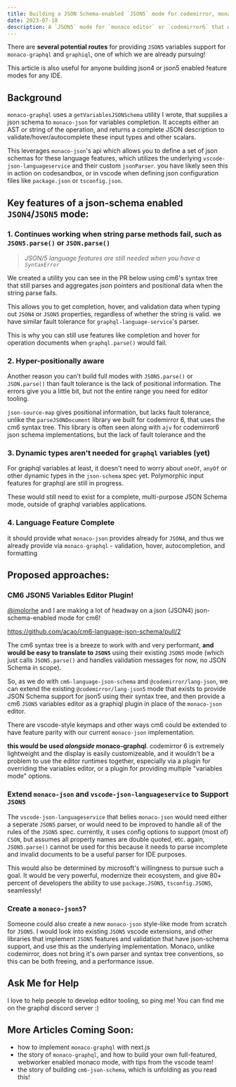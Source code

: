```yaml
---
title: Building a JSON Schema-enabled `JSON5` mode for codemirror, monaco and/or graphiql
date: 2023-07-18
description: A `JSON5` mode for `monaco editor` or `codemirror6` that works against JSONSchema definitions like `monaco-json` doesn't exist yet, here are a few recipies for how it could work for `graphiql`!
---
```


There are **several potential routes** for providing `JSON5` variables support for `monaco-graphql` and `graphiql`, one of which we are already pursuing!

This article is also useful for anyone building json4 or json5 enabled feature modes for any IDE.

## Background

`monaco-graphql` uses a `getVariablesJSONSchema` utility I wrote, that supplies a json schema to `monaco-json` for variables completion. It accepts either an AST or string of the operation, and returns a complete JSON description to validate/hover/autocomplete these input types and other scalars.

This leverages `monaco-json`'s api which allows you to define a set of json schemas for these language features, which utilizes the underlying `vscode-json-languageservice` and their custom `jsonParser`. you have likely seen this in action on codesandbox, or in vscode when defining json configuration files like `package.json` or `tsconfig.json`.

## Key features of a json-schema enabled `JSON4`/`JSON5` mode:

### 1. Continues working when string parse methods fail, such as `JSON5.parse()` or `JSON.parse()`

> *JSON/5 language features are still needed when you have a `SyntaxError`*

We created a utility you can see in the PR below using cm6's syntax tree that still parses and aggregates json pointers and positional data when the string parse fails.

This allows you to get completion, hover, and validation data when typing out `JSON4` or `JSON5` properties, regardless of whether the string is valid. we have similar fault tolerance for `graphql-language-service`'s parser.

This is why you can still use features like completion and hover for operation documents when `graphql.parse()` would fail.

### 2. Hyper-positionally aware

Another reason you can't build full modes with `JSON5.parse()` or `JSON.parse()` than fault tolerance is the lack of positional information. The errors give you a little bit, but not the entire range you need for editor tooling.

`json-source-map` gives positional information, but lacks fault tolerance, unlike the `parseJSONDocument` library we built for codemirror 6, that uses the cm6 syntax tree. This library is often seen along with `ajv` for codemirror6 json schema implementations, but the lack of fault tolerance and the

### 3. Dynamic types aren't needed for `graphql` variables (yet)

For graphql variables at least, it doesn't need to worry about `oneOf`, `anyOf` or other dynamic types in the `json-schema` spec yet. Polymorphic input features for graphql are still in progress.

These would still need to exist for a complete, multi-purpose JSON Schema mode, outside of graphql variables applications.

### 4. Language Feature Complete

it should provide what `monaco-json` provides already for `JSON4`, and thus we already provide via `monaco-graphql` - validation, hover, autocompletion, and formatting

## Proposed approaches:

### CM6 JSON5 Variables Editor Plugin!

[@imolorhe](https://github.com/imolorhe) and I are making a lot of headway on a json (JSON4) json-schema-enabled mode for cm6!

https://github.com/acao/cm6-language-json-schema/pull/2

The cm6 syntax tree is a breeze to work with and very performant, **and would be easy to translate to `JSON5`** using their existing `JSON5` mode (which just calls `JSON5.parse()` and handles validation messages for now, no JSON Schema in scope).

So, as we do with `cm6-language-json-schema` and `@codemirror/lang-json`, we can extend the existing `@codemirror/lang-json5` mode that exists to provide JSON Schema support for json5 using their syntax tree, and then provide a cm6 `JSON5` variables editor as a graphiql plugin in place of the `monaco-json` editor.

There are vscode-style keymaps and other ways cm6 could be extended to have feature parity with our current `monaco-json` implementation.

**this would be used _alongside_ monaco-graphql**. codemirror 6 is extremely lightweight and the display is easily customizeable, and it wouldn't be a problem to use the editor runtimes together, especially via a plugin for overriding the variables editor, or a plugin for providing multiple "variables mode" options.

### Extend `monaco-json` and `vscode-json-languageservice` to Support `JSON5`

The `vscode-json-languageservice` that belies `monaco-json` would need either a seperate `JSON5` parser, or would need to be improved to handle all of the rules of the `JSON5` spec. currently, it uses config options to support (most of) `CSON`, but assumes all property names are double quoted, etc. again, `JSON5.parse()` cannot be used for this because it needs to parse incomplete and invalid documents to be a useful parser for IDE purposes.

This would also be determined by microsoft's willingness to pursue such a goal. It would be very powerful, modernize their ecosystem, and give 80+ percent of developers the ability to use `package.JSON5`, `tsconfig.JSON5`, seamlessly!

### Create a `monaco-json5`?

Someone could also create a new `monaco-json` style-like mode from scratch for `JSON5`. I would look into existing `JSON5` vscode extensions, and other libraries that implement `JSON5` features and validation that have json-schema support, and use this as the underlying implementation. Monaco, unlike codemirror, does not bring it's own parser and syntax tree conventions, so this can be both freeing, and a performance issue.


## Ask Me for Help

I love to help people to develop editor tooling, so ping me! You can find me on the graphql discord server :)

## More Articles Coming Soon:

- how to implement `monaco-graphql` with next.js
- the story of `monaco-graphql`, and how to build your own full-featured, webworker enabled monaco mode, with tips from the vscode team!
- the story of building `cm6-json-schema`, which is unfolding as you read this!
